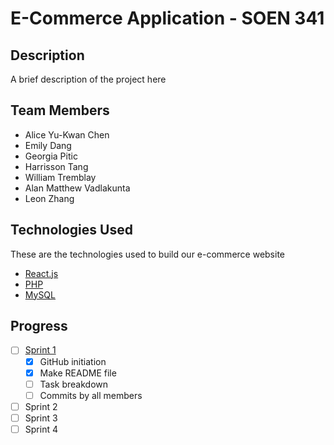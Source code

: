 # E-Commerce Application - SOEN 341

## Description
A brief description of the project here

## Team Members
- Alice Yu-Kwan Chen
- Emily Dang
- Georgia Pitic
- Harrisson Tang
- William Tremblay
- Alan Matthew Vadlakunta
- Leon Zhang

## Technologies Used
These are the technologies used to build our e-commerce website
* [React.js](https://reactjs.org/)
* [PHP](https://www.php.net/)
* [MySQL](https://www.mysql.com/)

## Progress
- [ ] [Sprint 1](https://moodle.concordia.ca/moodle/pluginfile.php/5314863/mod_assign/introattachment/0/SOEN%20341%20Project%20Description%20and%20Sprint%201.docx?forcedownload=1)
  - [x] GitHub initiation
  - [x] Make README file
  - [ ] Task breakdown
  - [ ] Commits by all members

- [ ] Sprint 2
- [ ] Sprint 3
- [ ] Sprint 4
